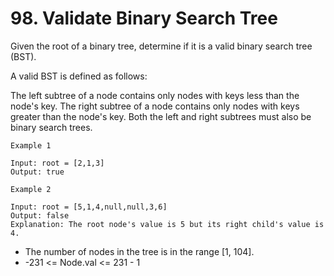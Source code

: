 # 98. Validate Binary Search Tree

Given the root of a binary tree, determine if it is a valid binary search tree (BST).

A valid BST is defined as follows:

The left subtree of a node contains only nodes with keys less than the node's key.
The right subtree of a node contains only nodes with keys greater than the node's key.
Both the left and right subtrees must also be binary search trees.

```
Example 1

Input: root = [2,1,3]
Output: true

Example 2

Input: root = [5,1,4,null,null,3,6]
Output: false
Explanation: The root node's value is 5 but its right child's value is 4.

```

- The number of nodes in the tree is in the range [1, 104].
- -231 <= Node.val <= 231 - 1
